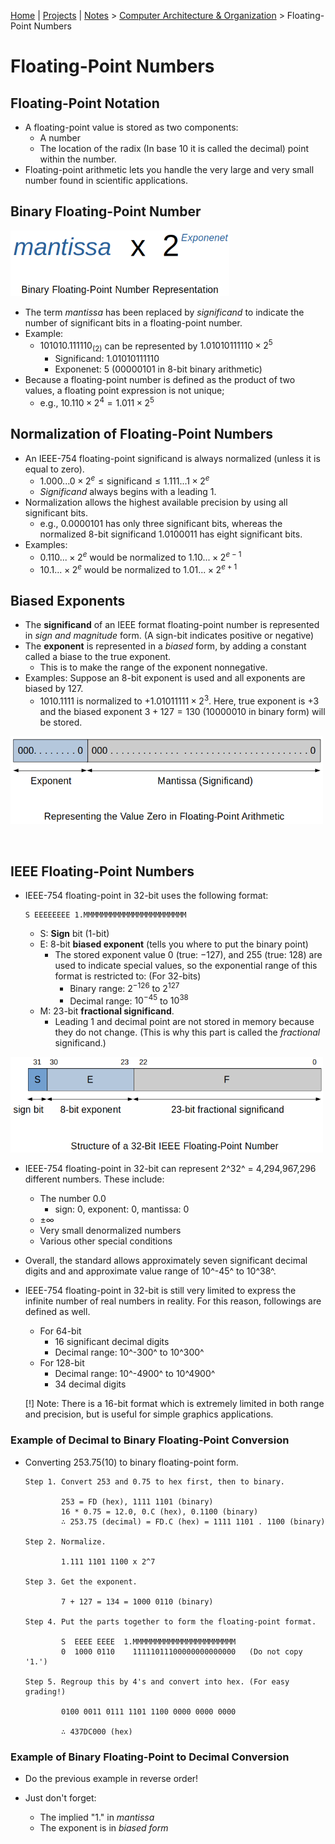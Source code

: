 [Home](../../) | [Projects](../../projects) | [Notes](../) > <a href="./">Computer Architecture & Organization</a> > Floating-Point Numbers

# Floating-Point Numbers



## Floating-Point Notation

* A floating-point value is stored as two components:
  - A number
  - The location of the radix (In base 10 it is called the decimal) point within the number.
* Floating-point arithmetic lets you handle the very large and very small number found in scientific applications.



## Binary Floating-Point Number



<img src="./img/binary-floating-point-number-representation.png" alt="binary-floating-point-number-representation" width="350">



* The term *mantissa* has been replaced by *significand* to indicate the number of significant bits in a floating-point number.
* Example:
  - $101010.111110_{(2)}$ can be represented by $1.01010111110 \times 2^5$
      - Significand:  $1.01010111110$
      - Exponenet: $5$ ($00000101$ in 8-bit binary arithmetic)
* Because a floating-point number is defined as the product of two values, a floating point expression is not unique;
    - e.g., $10.110 \times 2^4 = 1.011 \times 2^5$




## Normalization of Floating-Point Numbers

* An IEEE-754 floating-point significand is always normalized (unless it is equal to zero).
    - $1.000...0 \times 2^e ≤ \text{significand} ≤ 1.111...1 \times 2^e$
    - *Significand* always begins with a leading $1$.
* Normalization allows the highest available precision by using all significant bits.
    - e.g., $0.0000101$ has only three significant bits, whereas the normalized 8-bit significand $1.0100011$ has eight significant bits.
* Examples:
  - $0.110... \times 2^e$ would be normalized to $1.10... \times 2^{e-1}$
  - $10.1... \times 2^e$ would be normalized to $1.01... \times 2^{e+1}$



## Biased Exponents

* The **significand** of an IEEE format floating-point number is represented in *sign and magnitude* form.  (A sign-bit indicates positive or negative)
* The **exponent** is represented in a *biased* form, by adding a constant called a biase to the true exponent.
    - This is to make the range of the exponent nonnegative.
* Examples: 
  Suppose an 8-bit exponent is used and all exponents are biased by $127$.   
    - $1010.1111$ is normalized to $+1.01011111 \times 2^3$.  Here, true exponent is $+3$ and the biased exponent $3 + 127 = 130$ ($10000010$ in binary form) will be stored.



<img src="./img/representing-the-value-zero-in-floating-point-arithmetic.png" alt="representing-the-value-zero-in-floating-point-arithmetic" width="500">


​       

## IEEE Floating-Point Numbers

* IEEE-754 floating-point in 32-bit uses the following format:

  ```plain
  S EEEEEEEE 1.MMMMMMMMMMMMMMMMMMMMMMM
  ```

    - S: **Sign** bit (1-bit)
    - E: 8-bit **biased exponent** (tells you where to put the binary point)
      - The stored exponent value $0$ (true: $-127$), and $255$ (true: $128$) are used to indicate special values, so the exponential range of this format is restricted to: 
        (For 32-bits)
          - Binary range: $2^{-126}$ to $2^{127}$ 
          - Decimal range: $10^{-45}$ to $10^{38}$ 
    - M: 23-bit **fractional significand**.
      - Leading $1$ and decimal point are not stored in memory because they do not change. (This is why this part is called the *fractional* significand.)



<img src="./img/structure-of-a-32-bit-ieee-floating-point-number.png" alt="structure-of-a-32-bit-ieee-floating-point-number" width="500">



* IEEE-754 floating-point in 32-bit can represent 2^32^ = 4,294,967,296 different numbers. These include:

    - The number 0.0 
      - sign: 0, exponent: 0, mantissa: 0
    - ±∞
    - Very small denormalized numbers
    - Various other special conditions

* Overall, the standard allows approximately seven significant decimal digits and and approximate value range of 10^-45^ to 10^38^.

* IEEE-754 floating-point in 32-bit is still very limited to express the infinite number of real numbers in reality. For this reason, followings are defined as well.

    - For 64-bit
      - 16 significant decimal digits
      - Decimal range: 10^-300^ to 10^300^
    - For 128-bit
      - Decimal range: 10^-4900^ to 10^4900^ 
      - 34 decimal digits

  [!] Note: There is a 16-bit format which is extremely limited in both range and precision, but is useful for simple graphics applications.

### Example of Decimal to Binary Floating-Point Conversion

* Converting 253.75(10) to binary floating-point form.   

  ```plain
  Step 1. Convert 253 and 0.75 to hex first, then to binary.
  
          253 = FD (hex), 1111 1101 (binary)
          16 * 0.75 = 12.0, 0.C (hex), 0.1100 (binary)
          ∴ 253.75 (decimal) = FD.C (hex) = 1111 1101 . 1100 (binary)
  
  Step 2. Normalize.
  
          1.111 1101 1100 x 2^7
  
  Step 3. Get the exponent.
  
          7 + 127 = 134 = 1000 0110 (binary)
  
  Step 4. Put the parts together to form the floating-point format.
  
          S  EEEE EEEE  1.MMMMMMMMMMMMMMMMMMMMMMM
          0  1000 0110    11111011100000000000000   (Do not copy '1.')
  
  Step 5. Regroup this by 4's and convert into hex. (For easy grading!)
   
          0100 0011 0111 1101 1100 0000 0000 0000
          
          ∴ 437DC000 (hex)
  ```


### Example of Binary Floating-Point to Decimal Conversion

* Do the previous example in reverse order!

* Just don't forget:

  - The implied "1." in *mantissa*
  - The exponent is in *biased form*
